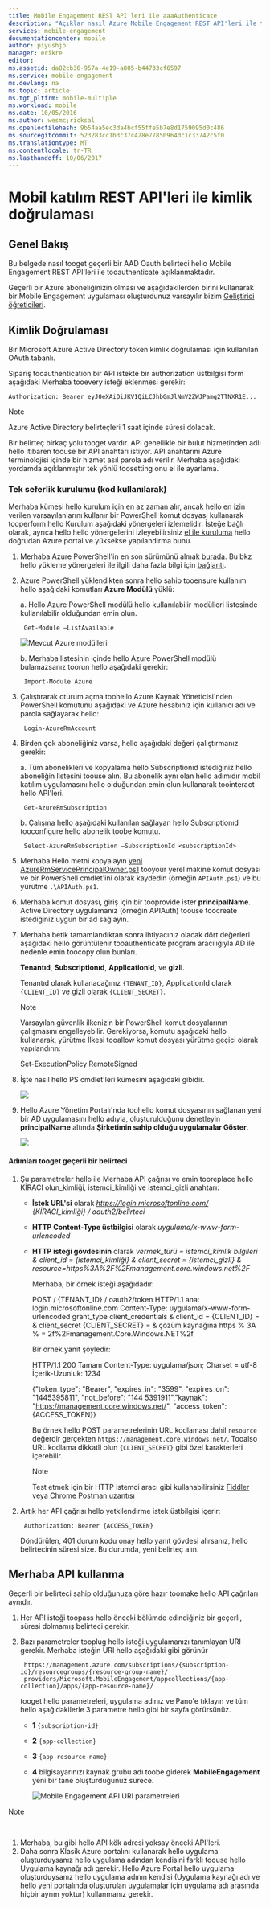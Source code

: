 ```yaml
---
title: Mobile Engagement REST API'leri ile aaaAuthenticate
description: "Açıklar nasıl Azure Mobile Engagement REST API'leri ile tooauthenticate"
services: mobile-engagement
documentationcenter: mobile
author: piyushjo
manager: erikre
editor: 
ms.assetid: da82cb36-957a-4e19-a805-b44733cf6597
ms.service: mobile-engagement
ms.devlang: na
ms.topic: article
ms.tgt_pltfrm: mobile-multiple
ms.workload: mobile
ms.date: 10/05/2016
ms.author: wesmc;ricksal
ms.openlocfilehash: 9b54aa5ec3da4bcf55ffe5b7e8d1759095d0c486
ms.sourcegitcommit: 523283cc1b3c37c428e77850964dc1c33742c5f0
ms.translationtype: MT
ms.contentlocale: tr-TR
ms.lasthandoff: 10/06/2017
---
```

# <a name="authenticate-with-mobile-engagement-rest-apis"></a>Mobil katılım REST API'leri ile kimlik doğrulaması
## <a name="overview"></a>Genel Bakış
Bu belgede nasıl tooget geçerli bir AAD Oauth belirteci hello Mobile Engagement REST API'leri ile tooauthenticate açıklanmaktadır. 

Geçerli bir Azure aboneliğinizin olması ve aşağıdakilerden birini kullanarak bir Mobile Engagement uygulaması oluşturdunuz varsayılır bizim [Geliştirici öğreticileri](mobile-engagement-windows-store-dotnet-get-started.md).

## <a name="authentication"></a>Kimlik Doğrulaması
Bir Microsoft Azure Active Directory token kimlik doğrulaması için kullanılan OAuth tabanlı. 

Sipariş tooauthentication bir API istekte bir authorization üstbilgisi form aşağıdaki Merhaba tooevery isteği eklenmesi gerekir:

    Authorization: Bearer eyJ0eXAiOiJKV1QiLCJhbGmJlNmV2ZWJPamg2TTNXR1E...

> [!NOTE]
> Azure Active Directory belirteçleri 1 saat içinde süresi dolacak.
> 
> 

Bir belirteç birkaç yolu tooget vardır. API genellikle bir bulut hizmetinden adlı hello itibaren toouse bir API anahtarı istiyor. API anahtarını Azure terminolojisi içinde bir hizmet asıl parola adı verilir. Merhaba aşağıdaki yordamda açıklanmıştır tek yönlü toosetting onu el ile ayarlama.

### <a name="one-time-setup-using-script"></a>Tek seferlik kurulumu (kod kullanılarak)
Merhaba kümesi hello kurulum için en az zaman alır, ancak hello en izin verilen varsayılanlarını kullanır bir PowerShell komut dosyası kullanarak tooperform hello Kurulum aşağıdaki yönergeleri izlemelidir. İsteğe bağlı olarak, ayrıca hello hello yönergelerini izleyebilirsiniz [el ile kuruluma](mobile-engagement-api-authentication-manual.md) hello doğrudan Azure portal ve yüksekse yapılandırma bunu. 

1. Merhaba Azure PowerShell'in en son sürümünü almak [burada](http://aka.ms/webpi-azps). Bu bkz hello yükleme yönergeleri ile ilgili daha fazla bilgi için [bağlantı](/powershell/azure/overview).  
2. Azure PowerShell yüklendikten sonra hello sahip tooensure kullanım hello aşağıdaki komutları **Azure Modülü** yüklü:
   
    a. Hello Azure PowerShell modülü hello kullanılabilir modülleri listesinde kullanılabilir olduğundan emin olun. 
   
        Get-Module –ListAvailable 
   
    ![Mevcut Azure modülleri][1]
   
    b. Merhaba listesinin içinde hello Azure PowerShell modülü bulamazsanız toorun hello aşağıdaki gerekir:
   
        Import-Module Azure 
3. Çalıştırarak oturum açma toohello Azure Kaynak Yöneticisi'nden PowerShell komutunu aşağıdaki ve Azure hesabınız için kullanıcı adı ve parola sağlayarak hello: 
   
        Login-AzureRmAccount
4. Birden çok aboneliğiniz varsa, hello aşağıdaki değeri çalıştırmanız gerekir:
   
    a. Tüm abonelikleri ve kopyalama hello Subscriptionıd istediğiniz hello aboneliğin listesini toouse alın. Bu abonelik aynı olan hello adımıdır mobil katılım uygulamasını hello olduğundan emin olun kullanarak toointeract hello API'leri. 
   
        Get-AzureRmSubscription
   
    b. Çalışma hello aşağıdaki kullanılan sağlayan hello Subscriptionıd tooconfigure hello abonelik toobe komutu.
   
        Select-AzureRmSubscription –SubscriptionId <subscriptionId>
5. Merhaba Hello metni kopyalayın [yeni AzureRmServicePrincipalOwner.ps1](https://raw.githubusercontent.com/matt-gibbs/azbits/master/src/New-AzureRmServicePrincipalOwner.ps1) tooyour yerel makine komut dosyası ve bir PowerShell cmdlet'ini olarak kaydedin (örneğin `APIAuth.ps1`) ve bu yürütme `.\APIAuth.ps1`. 
6. Merhaba komut dosyası, giriş için bir tooprovide ister **principalName**. Active Directory uygulamanız (örneğin APIAuth) toouse toocreate istediğiniz uygun bir ad sağlayın. 
7. Merhaba betik tamamlandıktan sonra ihtiyacınız olacak dört değerleri aşağıdaki hello görüntülenir tooauthenticate program aracılığıyla AD ile nedenle emin toocopy olun bunları. 
   
    **Tenantıd**, **Subscriptionıd**, **ApplicationId**, ve **gizli**.
   
    Tenantıd olarak kullanacağınız `{TENANT_ID}`, ApplicationId olarak `{CLIENT_ID}` ve gizli olarak `{CLIENT_SECRET}`.
   
   > [!NOTE]
   > Varsayılan güvenlik ilkenizin bir PowerShell komut dosyalarının çalışmasını engelleyebilir. Gerekiyorsa, komutu aşağıdaki hello kullanarak, yürütme İlkesi tooallow komut dosyası yürütme geçici olarak yapılandırın:
   > 
   > Set-ExecutionPolicy RemoteSigned
   > 
   > 
8. İşte nasıl hello PS cmdlet'leri kümesini aşağıdaki gibidir. 
   
    ![][3]
9. Hello Azure Yönetim Portalı'nda toohello komut dosyasının sağlanan yeni bir AD uygulamasını hello adıyla, oluşturulduğunu denetleyin **principalName** altında **Şirketimin sahip olduğu uygulamalar Göster**.
   
    ![][4]

#### <a name="steps-tooget-a-valid-token"></a>Adımları tooget geçerli bir belirteci
1. Şu parametreler hello ile Merhaba API çağrısı ve emin tooreplace hello KİRACI olun\_kimliği, istemci\_kimliği ve istemci\_gizli anahtarı:
   
   * **İstek URL'si** olarak *https://login.microsoftonline.com/ {KİRACI\_kimliği} / oauth2/belirteci*
   * **HTTP Content-Type üstbilgisi** olarak *uygulama/x-www-form-urlencoded*
   * **HTTP isteği gövdesinin** olarak *vermek\_türü = istemci\_kimlik bilgileri & client_id = {istemci\_kimliği} & client_secret = {istemci\_gizli} & resource=https%3A%2F%2Fmanagement.core.windows.net%2F*
     
     Merhaba, bir örnek isteği aşağıdadır:
     
       POST / {TENANT_ID} / oauth2/token HTTP/1.1 ana: login.microsoftonline.com Content-Type: uygulama/x-www-form-urlencoded grant_type client_credentials & client_id = {CLIENT_ID} = & client_secret {CLIENT_SECRET} = & çözüm kaynağına https % 3A % = 2f%2Fmanagement.Core.Windows.NET%2f
     
     Bir örnek yanıt şöyledir:
     
       HTTP/1.1 200 Tamam Content-Type: uygulama/json; Charset = utf-8 İçerik-Uzunluk: 1234
     
       {"token_type": "Bearer", "expires_in": "3599", "expires_on": "1445395811", "not_before": "144 5391911","kaynak": "https://management.core.windows.net/", "access_token": {ACCESS_TOKEN}}
     
     Bu örnek hello POST parametrelerinin URL kodlaması dahil `resource` değerdir gerçekten `https://management.core.windows.net/`. Tooalso URL kodlama dikkatli olun `{CLIENT_SECRET}` gibi özel karakterleri içerebilir.
     
     > [!NOTE]
     > Test etmek için bir HTTP istemci aracı gibi kullanabilirsiniz [Fiddler](http://www.telerik.com/fiddler) veya [Chrome Postman uzantısı](https://chrome.google.com/webstore/detail/postman/fhbjgbiflinjbdggehcddcbncdddomop) 
     > 
     > 
2. Artık her API çağrısı hello yetkilendirme istek üstbilgisi içerir:
   
        Authorization: Bearer {ACCESS_TOKEN}
   
    Döndürülen, 401 durum kodu onay hello yanıt gövdesi alırsanız, hello belirtecinin süresi size. Bu durumda, yeni belirteç alın.

## <a name="using-hello-apis"></a>Merhaba API kullanma
Geçerli bir belirteci sahip olduğunuza göre hazır toomake hello API çağrıları aynıdır.

1. Her API isteği toopass hello önceki bölümde edindiğiniz bir geçerli, süresi dolmamış belirteci gerekir.
2. Bazı parametreler tooplug hello isteği uygulamanızı tanımlayan URI gerekir. Merhaba isteğin URI hello aşağıdaki gibi görünür
   
        https://management.azure.com/subscriptions/{subscription-id}/resourcegroups/{resource-group-name}/
        providers/Microsoft.MobileEngagement/appcollections/{app-collection}/apps/{app-resource-name}/
   
    tooget hello parametreleri, uygulama adınız ve Pano'e tıklayın ve tüm hello aşağıdakilerle 3 parametre hello gibi bir sayfa görürsünüz.
   
   * **1** `{subscription-id}`
   * **2** `{app-collection}`
   * **3** `{app-resource-name}`
   * **4** bilgisayarınızı kaynak grubu adı toobe giderek **MobileEngagement** yeni bir tane oluşturduğunuz sürece. 
     
     ![Mobile Engagement API URI parametreleri][2]

> [!NOTE]
> <br/>
> 
> 1. Merhaba, bu gibi hello API kök adresi yoksay önceki API'leri.<br/>
> 2. Daha sonra Klasik Azure portalını kullanarak hello uygulama oluşturduysanız hello uygulama adından kendisini farklı toouse hello Uygulama kaynağı adı gerekir. Hello Azure Portal hello uygulama oluşturduysanız hello uygulama adının kendisi (Uygulama kaynağı adı ve hello yeni portalında oluşturulan uygulamalar için uygulama adı arasında hiçbir ayrım yoktur) kullanmanız gerekir.  
> 
> 

<!-- Images -->
[1]: ./media/mobile-engagement-api-authentication/azure-module.png
[2]: ./media/mobile-engagement-api-authentication/mobile-engagement-api-uri-params.png
[3]: ./media/mobile-engagement-api-authentication/ps-cmdlets.png
[4]: ./media/mobile-engagement-api-authentication/ad-app-creation.png



